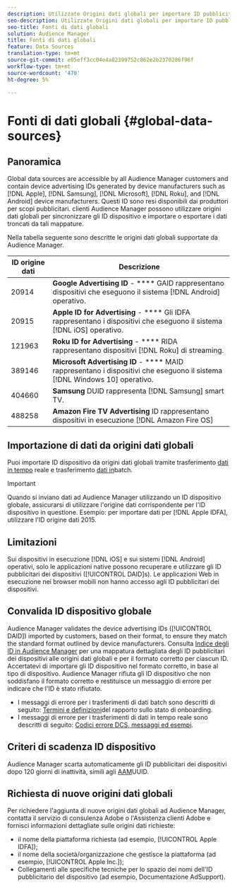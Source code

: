 ```yaml
---
description: Utilizzate Origini dati globali per importare ID pubblicitari per dispositivi.
seo-description: Utilizzate Origini dati globali per importare ID pubblicitari per dispositivi.
seo-title: Fonti di dati globali
solution: Audience Manager
title: Fonti di dati globali
feature: Data Sources
translation-type: tm+mt
source-git-commit: e05eff3cc04e4a82399752c862e2b2370286f96f
workflow-type: tm+mt
source-wordcount: '470'
ht-degree: 5%

---
```



# Fonti di dati globali {#global-data-sources}

## Panoramica

Global data sources are accessible by all Audience Manager customers and contain device advertising IDs generated by device manufacturers such as [!DNL Apple], [!DNL Samsung], [!DNL Microsoft], [!DNL Roku], and [!DNL Android] device manufacturers. Questi ID sono resi disponibili dai produttori per scopi pubblicitari.  clienti Audience Manager possono utilizzare origini dati globali per sincronizzare gli ID dispositivo e importare o esportare i dati troncati da tali mappature.

Nella tabella seguente sono descritte le origini dati globali supportate da  Audience Manager.

| ID origine dati | Descrizione |
|---|---|
| 20914 | **Google Advertising ID** - **** GAID rappresentano dispositivi che eseguono il sistema [!DNL Android] operativo. |
| 20915 | **Apple ID for Advertising** - **** Gli IDFA rappresentano i dispositivi che eseguono il sistema [!DNL iOS] operativo. |
| 121963 | **Roku ID for Advertising** - **** RIDA rappresentano dispositivi [!DNL Roku] di streaming. |
| 389146 | **Microsoft Advertising ID** - **** MAID rappresentano i dispositivi che eseguono il sistema [!DNL Windows 10] operativo. |
| 404660 | **Samsung** DUID rappresenta [!DNL Samsung] smart TV. |
| 488258 | **Amazon Fire TV Advertising** ID rappresentano dispositivi in esecuzione [!DNL Amazon Fire OS] |

## Importazione di dati da origini dati globali

Puoi importare ID dispositivo da origini dati globali tramite trasferimento [dati in tempo](../integration/sending-audience-data/real-time-data-integration/real-time-data-transfer.md) reale e trasferimento [dati in](../integration/sending-audience-data/batch-data-transfer-explained/batch-data-transfer-explained.md)batch.

>[!IMPORTANT]
>
>Quando si inviano dati ad  Audience Manager utilizzando un ID dispositivo globale, assicurarsi di utilizzare l&#39;origine dati corrispondente per l&#39;ID dispositivo in questione. Esempio: per importare dati per [!DNL Apple IDFA], utilizzare l&#39;ID origine dati 2015.

## Limitazioni

Sui dispositivi in esecuzione [!DNL iOS] e sui sistemi [!DNL Android] operativi, solo le applicazioni native possono recuperare e utilizzare gli ID pubblicitari dei dispositivi ([!UICONTROL DAID]s). Le applicazioni Web in esecuzione nei browser mobili non hanno accesso agli ID pubblicitari dei dispositivi.

## Convalida ID dispositivo globale

Audience Manager validates the device advertising IDs ([!UICONTROL DAID]) imported by customers, based on their format, to ensure they match the standard format outlined by device manufacturers. Consulta [Indice degli ID in  Audience Manager](../reference/ids-in-aam.md) per una mappatura dettagliata degli ID pubblicitari dei dispositivi alle origini dati globali e per il formato corretto per ciascun ID. Accertatevi di importare gli ID dispositivo nel formato corretto, in base al tipo di dispositivo.  Audience Manager rifiuta gli ID dispositivo che non soddisfano il formato corretto e restituisce un messaggio di errore per indicare che l&#39;ID è stato rifiutato.

* I messaggi di errore per i trasferimenti di dati batch sono descritti di seguito: [Termini e definizioni](../reporting/onboarding-status-report.md#report-terms-conditions)del rapporto sullo stato di onboarding.
* I messaggi di errore per i trasferimenti di dati in tempo reale sono descritti di seguito: [Codici errore DCS, messaggi ed esempi](../api/dcs-intro/dcs-api-reference/dcs-error-codes.md).

## Criteri di scadenza ID dispositivo

 Audience Manager scarta automaticamente gli ID pubblicitari dei dispositivi dopo 120 giorni di inattività, simili agli [AAM](../faq/faq-privacy.md)UUID.

## Richiesta di nuove origini dati globali

Per richiedere l&#39;aggiunta di nuove origini dati globali ad  Audience Manager, contatta il servizio di consulenza Adobe o l&#39;Assistenza clienti Adobe e fornisci informazioni dettagliate sulle origini dati richieste:

* il nome della piattaforma richiesta (ad esempio, [!UICONTROL Apple IDFA]);
* il nome della società/organizzazione che gestisce la piattaforma (ad esempio, [!UICONTROL Apple Inc.]);
* Collegamenti alle specifiche tecniche per lo spazio dei nomi dell&#39;ID pubblicitario del dispositivo (ad esempio, Documentazione [](https://developer.apple.com/documentation/adsupport)AdSupport).